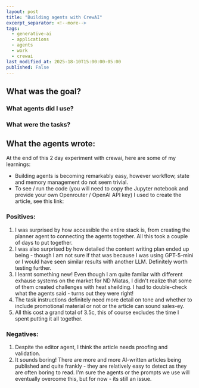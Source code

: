 ```yaml
---
layout: post
title: "Building agents with CrewAI"
excerpt_separator: <!--more-->
tags:
  - generative-ai
  - applications
  - agents
  - work
  - crewai
last_modified_at: 2025-18-10T15:00:00-05:00
published: False
---
```


## What was the goal?

### What agents did I use?

### What were the tasks?

## What the agents wrote:

At the end of this 2 day experiment with crewai, here are some of my learnings:
- Building agents is becoming remarkably easy, however workflow, state and memory management do not seem trivial.
- To see / run the code (you will need to copy the Jupyter notebook and provide your own Openrouter / OpenAI API key) I used to create the article, see this link:

### Positives:

1. I was surprised by how accessible the entire stack is, from creating the planner agent to connecting the agents together. All this took a couple of days to put together.
2. I was also surprised by how detailed the content writing plan ended up being - though I am not sure if that was because I was using GPT-5-mini or I would have seen similar results with another LLM. Definitely worth testing further.
3. I learnt something new! Even though I am quite familar with different exhause systems on the market for ND Miatas, I didn't realize that some of them created challenges with heat sheilding. I had to double-check what the agents said - turns out they were right!
4. The task instructions definitely need more detail on tone and whether to include promotional material or not or the article can sound sales-ey.
5. All this cost a grand total of 3.5c, this of course excludes the time I spent putting it all together.

### Negatives:

1. Despite the editor agent, I think the article needs proofing and validation.
2. It sounds boring! There are more and more AI-written articles being published and quite frankly - they are relatively easy to detect as they are often boring to read. I'm sure the agents or the prompts we use will eventually overcome this, but for now - its still an issue.